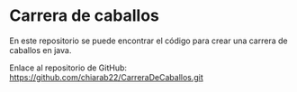 # Carrera de caballos

En este repositorio se puede encontrar el código para crear una carrera de caballos en java.

Enlace al repositorio de GitHub: https://github.com/chiarab22/CarreraDeCaballos.git
